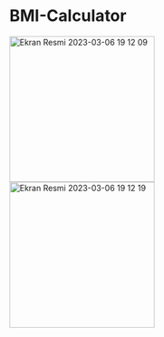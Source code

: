 # BMI-Calculator
<img width="256" alt="Ekran Resmi 2023-03-06 19 12 09" src="https://user-images.githubusercontent.com/104505014/223167102-42e0e4ac-910a-46cf-8aef-42da297fb89a.png">
<img width="256" alt="Ekran Resmi 2023-03-06 19 12 19" src="https://user-images.githubusercontent.com/104505014/223167109-beb69a69-3a2b-4acc-b9d5-103013bec36f.png">
